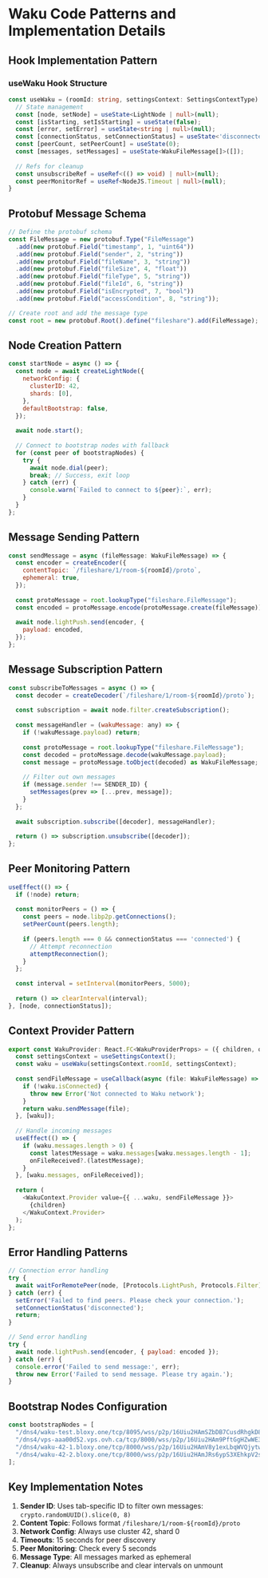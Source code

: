 # Waku Code Patterns and Implementation Details

## Hook Implementation Pattern

### useWaku Hook Structure
```typescript
const useWaku = (roomId: string, settingsContext: SettingsContextType) => {
  // State management
  const [node, setNode] = useState<LightNode | null>(null);
  const [isStarting, setIsStarting] = useState(false);
  const [error, setError] = useState<string | null>(null);
  const [connectionStatus, setConnectionStatus] = useState<'disconnected' | 'connecting' | 'connected'>('disconnected');
  const [peerCount, setPeerCount] = useState(0);
  const [messages, setMessages] = useState<WakuFileMessage[]>([]);
  
  // Refs for cleanup
  const unsubscribeRef = useRef<(() => void) | null>(null);
  const peerMonitorRef = useRef<NodeJS.Timeout | null>(null);
}
```

## Protobuf Message Schema

```javascript
// Define the protobuf schema
const FileMessage = new protobuf.Type("FileMessage")
  .add(new protobuf.Field("timestamp", 1, "uint64"))
  .add(new protobuf.Field("sender", 2, "string"))
  .add(new protobuf.Field("fileName", 3, "string"))
  .add(new protobuf.Field("fileSize", 4, "float"))
  .add(new protobuf.Field("fileType", 5, "string"))
  .add(new protobuf.Field("fileId", 6, "string"))
  .add(new protobuf.Field("isEncrypted", 7, "bool"))
  .add(new protobuf.Field("accessCondition", 8, "string"));

// Create root and add the message type
const root = new protobuf.Root().define("fileshare").add(FileMessage);
```

## Node Creation Pattern

```javascript
const startNode = async () => {
  const node = await createLightNode({
    networkConfig: {
      clusterID: 42,
      shards: [0],
    },
    defaultBootstrap: false,
  });
  
  await node.start();
  
  // Connect to bootstrap nodes with fallback
  for (const peer of bootstrapNodes) {
    try {
      await node.dial(peer);
      break; // Success, exit loop
    } catch (err) {
      console.warn(`Failed to connect to ${peer}:`, err);
    }
  }
};
```

## Message Sending Pattern

```javascript
const sendMessage = async (fileMessage: WakuFileMessage) => {
  const encoder = createEncoder({
    contentTopic: `/fileshare/1/room-${roomId}/proto`,
    ephemeral: true,
  });
  
  const protoMessage = root.lookupType("fileshare.FileMessage");
  const encoded = protoMessage.encode(protoMessage.create(fileMessage)).finish();
  
  await node.lightPush.send(encoder, {
    payload: encoded,
  });
};
```

## Message Subscription Pattern

```javascript
const subscribeToMessages = async () => {
  const decoder = createDecoder(`/fileshare/1/room-${roomId}/proto`);
  
  const subscription = await node.filter.createSubscription();
  
  const messageHandler = (wakuMessage: any) => {
    if (!wakuMessage.payload) return;
    
    const protoMessage = root.lookupType("fileshare.FileMessage");
    const decoded = protoMessage.decode(wakuMessage.payload);
    const message = protoMessage.toObject(decoded) as WakuFileMessage;
    
    // Filter out own messages
    if (message.sender !== SENDER_ID) {
      setMessages(prev => [...prev, message]);
    }
  };
  
  await subscription.subscribe([decoder], messageHandler);
  
  return () => subscription.unsubscribe([decoder]);
};
```

## Peer Monitoring Pattern

```javascript
useEffect(() => {
  if (!node) return;
  
  const monitorPeers = () => {
    const peers = node.libp2p.getConnections();
    setPeerCount(peers.length);
    
    if (peers.length === 0 && connectionStatus === 'connected') {
      // Attempt reconnection
      attemptReconnection();
    }
  };
  
  const interval = setInterval(monitorPeers, 5000);
  
  return () => clearInterval(interval);
}, [node, connectionStatus]);
```

## Context Provider Pattern

```typescript
export const WakuProvider: React.FC<WakuProviderProps> = ({ children, onFileReceived }) => {
  const settingsContext = useSettingsContext();
  const waku = useWaku(settingsContext.roomId, settingsContext);
  
  const sendFileMessage = useCallback(async (file: WakuFileMessage) => {
    if (!waku.isConnected) {
      throw new Error('Not connected to Waku network');
    }
    return waku.sendMessage(file);
  }, [waku]);
  
  // Handle incoming messages
  useEffect(() => {
    if (waku.messages.length > 0) {
      const latestMessage = waku.messages[waku.messages.length - 1];
      onFileReceived?.(latestMessage);
    }
  }, [waku.messages, onFileReceived]);
  
  return (
    <WakuContext.Provider value={{ ...waku, sendFileMessage }}>
      {children}
    </WakuContext.Provider>
  );
};
```

## Error Handling Patterns

```javascript
// Connection error handling
try {
  await waitForRemotePeer(node, [Protocols.LightPush, Protocols.Filter], 15000);
} catch (err) {
  setError('Failed to find peers. Please check your connection.');
  setConnectionStatus('disconnected');
  return;
}

// Send error handling
try {
  await node.lightPush.send(encoder, { payload: encoded });
} catch (err) {
  console.error('Failed to send message:', err);
  throw new Error('Failed to send message. Please try again.');
}
```

## Bootstrap Nodes Configuration

```javascript
const bootstrapNodes = [
  "/dns4/waku-test.bloxy.one/tcp/8095/wss/p2p/16Uiu2HAmSZbDB7CusdRhgkD81VssRjQV5ZH13FbzCGcdnbbh6VwZ",
  "/dns4/vps-aaa00d52.vps.ovh.ca/tcp/8000/wss/p2p/16Uiu2HAm9PftGgHZwWE3wzdMde4m3kT2eYJFXLZfGoSED3gysofk",
  "/dns4/waku-42-1.bloxy.one/tcp/8000/wss/p2p/16Uiu2HAmV8y1exLbqWVQjytwsuTKXK4n3QvLUa4zAWF71nshejYo",
  "/dns4/waku-42-2.bloxy.one/tcp/8000/wss/p2p/16Uiu2HAmJRs6ypS3XEhkpV2sJb8SHtsgpBsTPzuA4X9zq5ExkEZj",
];
```

## Key Implementation Notes

1. **Sender ID**: Uses tab-specific ID to filter own messages: `crypto.randomUUID().slice(0, 8)`
2. **Content Topic**: Follows format `/fileshare/1/room-${roomId}/proto`
3. **Network Config**: Always use cluster 42, shard 0
4. **Timeouts**: 15 seconds for peer discovery
5. **Peer Monitoring**: Check every 5 seconds
6. **Message Type**: All messages marked as ephemeral
7. **Cleanup**: Always unsubscribe and clear intervals on unmount